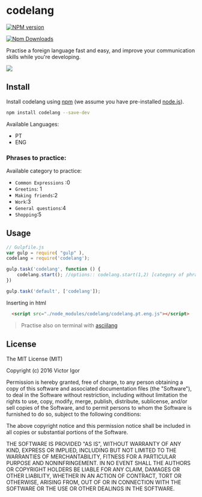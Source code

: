 # codelang

[![NPM version][npm-image]][npm-url] 

[![Npm Downloads](https://nodei.co/npm/codelang.png?downloads=true&stars=true)](https://nodei.co/npm/codelang.png?downloads=true&stars=true)

[npm-image]: https://badge.fury.io/js/codelang.svg
[npm-url]: https://npmjs.org/package/codelang

Practise a foreign language fast and easy, and improve your communication skills while you're developing.

![](https://github.com/victorvoid/codelang/blob/master/codelang.gif?raw=true)

## Install

Install codelang using [npm](https://www.npmjs.com/) (we assume you have pre-installed [node.js](https://nodejs.org/)).

```bash
npm install codelang --save-dev
```

Available Languages:

- PT
- ENG

### Phrases to practice:

Available category to practice:

- `Common Expressions` :0
- `Greetins`: 1
- `Making friends`:2
- `Work`:3
- `General questions`:4
- `Shopping`:5

## Usage

```js
// Gulpfile.js
var gulp = require( "gulp" ),
codelang = require('codelang');

gulp.task('codelang', function () {
	codelang.start(); //options:: codelang.start(1,2) [category of phrases, interval minutes] 
})

gulp.task('default', ['codelang']);
```

Inserting in html

```html
  <script src="./node_modules/codelang/codelang.pt.eng.js"></script>
```

> Practise also on terminal with [asciilang](https://github.com/victorvoid/asciilang)

## License

The MIT License (MIT)

Copyright (c) 2016 Victor Igor

Permission is hereby granted, free of charge, to any person obtaining a copy of this software and associated documentation files (the "Software"), to deal in the Software without restriction, including without limitation the rights to use, copy, modify, merge, publish, distribute, sublicense, and/or sell copies of the Software, and to permit persons to whom the Software is furnished to do so, subject to the following conditions:

The above copyright notice and this permission notice shall be included in all copies or substantial portions of the Software.

THE SOFTWARE IS PROVIDED "AS IS", WITHOUT WARRANTY OF ANY KIND, EXPRESS OR IMPLIED, INCLUDING BUT NOT LIMITED TO THE WARRANTIES OF MERCHANTABILITY, FITNESS FOR A PARTICULAR PURPOSE AND NONINFRINGEMENT. IN NO EVENT SHALL THE AUTHORS OR COPYRIGHT HOLDERS BE LIABLE FOR ANY CLAIM, DAMAGES OR OTHER LIABILITY, WHETHER IN AN ACTION OF CONTRACT, TORT OR OTHERWISE, ARISING FROM, OUT OF OR IN CONNECTION WITH THE SOFTWARE OR THE USE OR OTHER DEALINGS IN THE SOFTWARE.

